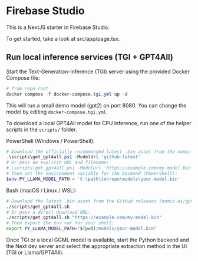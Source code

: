 # Firebase Studio

This is a NextJS starter in Firebase Studio.

To get started, take a look at src/app/page.tsx.

## Run local inference services (TGI + GPT4All)

Start the Text-Generation-Inference (TGI) server using the provided Docker Compose file:

```powershell
# from repo root
docker compose -f docker-compose.tgi.yml up -d
```

This will run a small demo model (gpt2) on port 8080. You can change the model by editing `docker-compose.tgi.yml`.

To download a local GPT4All model for CPU inference, run one of the helper scripts in the `scripts/` folder.

PowerShell (Windows / PowerShell):

```powershell
# Download the officially recommended latest .bin asset from the nomic-ai/gpt4all GitHub releases
.\scripts\get_gpt4all.ps1 -ModelUrl 'github:latest'
# Or pass an explicit URL and filename:
#.\scripts\get_gpt4all.ps1 -ModelUrl 'https://example.com/my-model.bin' -OutName 'my-model.bin'
# Then set the environment variable for the backend (PowerShell):
$env:PY_LLAMA_MODEL_PATH = 'C:\path\to\repo\models\your-model.bin'
```

Bash (macOS / Linux / WSL):

```bash
# Download the latest .bin asset from the GitHub releases (nomic-ai/gpt4all)
./scripts/get_gpt4all.sh
# Or pass a direct download URL:
./scripts/get_gpt4all.sh "https://example.com/my-model.bin"
# Then export the env var for your shell:
export PY_LLAMA_MODEL_PATH="$(pwd)/models/your-model.bin"
```

Once TGI or a local GGML model is available, start the Python backend and the Next dev server and select the appropriate extraction method in the UI (TGI or Llama/GPT4All).
